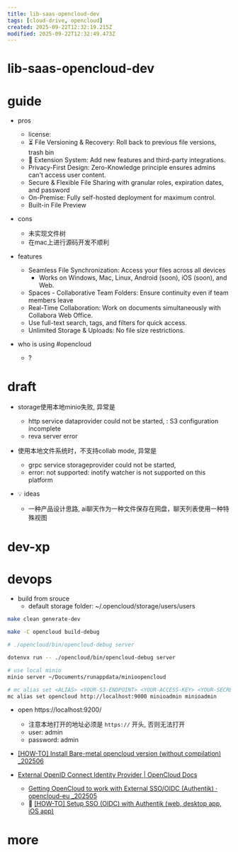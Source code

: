```yaml
---
title: lib-saas-opencloud-dev
tags: [cloud-drive, opencloud]
created: 2025-09-22T12:32:19.215Z
modified: 2025-09-22T12:32:49.473Z
---
```


# lib-saas-opencloud-dev

# guide

- pros
  - license: 
  - ⏳ File Versioning & Recovery: Roll back to previous file versions, trash bin
  - 🔌 Extension System: Add new features and third-party integrations.
  - Privacy-First Design: Zero-Knowledge principle ensures admins can't access user content.
  - Secure & Flexible File Sharing with granular roles, expiration dates, and password
  - On-Premise: Fully self-hosted deployment for maximum control.
  - Built-in File Preview

- cons
  - 未实现文件树
  - 在mac上进行源码开发不顺利

- features
  - Seamless File Synchronization: Access your files across all devices
    - Works on Windows, Mac, Linux, Android (soon), iOS (soon), and Web.
  - Spaces - Collaborative Team Folders: Ensure continuity even if team members leave
  - Real-Time Collaboration: Work on documents simultaneously with Collabora Web Office.
  - Use full-text search, tags, and filters for quick access.
  - Unlimited Storage & Uploads: No file size restrictions.

- who is using #opencloud
  - ?
# draft
- storage使用本地minio失败, 异常是 
  - http service dataprovider could not be started, : S3 configuration incomplete
  - reva server error

- 使用本地文件系统时，不支持collab mode, 异常是 
  - grpc service storageprovider could not be started, 
  - error: not supported: inotify watcher is not supported on this platform

- 💡 ideas
  - 一种产品设计思路, ai聊天作为一种文件保存在网盘，聊天列表使用一种特殊视图
# dev-xp

# devops
- build from srouce
  - default storage folder: ~/.opencloud/storage/users/users

```sh
make clean generate-dev

make -C opencloud build-debug

# ./opencloud/bin/opencloud-debug server

dotenvx run -- ./opencloud/bin/opencloud-debug server

```

```sh
# use local minio
minio server ~/Documents/runappdata/minioopencloud

# mc alias set <ALIAS> <YOUR-S3-ENDPOINT> <YOUR-ACCESS-KEY> <YOUR-SECRET-KEY> 
mc alias set opencloud http://localhost:9000 minioadmin minioadmin
```

- open https://localhost:9200/
  - 注意本地打开的地址必须是 `https://` 开头, 否则无法打开
  - user: admin
  - password: admin

- [[HOW-TO] Install Bare-metal opencloud version (without compilation)  _202506](https://github.com/orgs/opencloud-eu/discussions/1016)

- [External OpenID Connect Identity Provider | OpenCloud Docs](https://docs.opencloud.eu/docs/admin/configuration/authentication-and-user-management/external-idp/)
  - [Getting OpenCloud to work with External SSO/OIDC (Authentik) · opencloud-eu _202505](https://github.com/orgs/opencloud-eu/discussions/835)
  - 🌰 [[HOW-TO] Setup SSO (OIDC) with Authentik (web, desktop app, iOS app) ](https://github.com/orgs/opencloud-eu/discussions/1014)
# more
